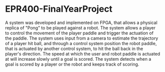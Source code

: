 # EPR400-FinalYearProject
A system was developed and implemented on FPGA, that allows a physical replica of "Pong" to be played against a robot. The system allows a player to control the movement of the player paddle and trigger the actuation of the paddle. The system uses input from a camera to estimate the trajectory of a player hit ball, and through a control system position the robot paddle, that is actuated by another control system, to hit the ball back in the player's direction. The speed at which the user and robot paddle is actuated at will increase slowly until a goal is scored. The system detects when a goal is scored by a player or the robot and keeps track of scoring.
